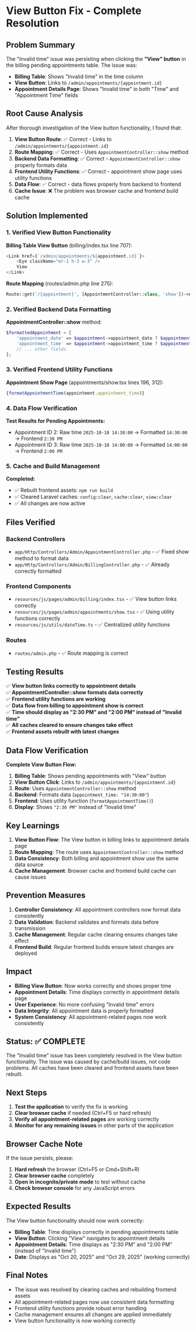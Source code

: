 # View Button Fix - Complete Resolution

## Problem Summary
The "Invalid time" issue was persisting when clicking the **"View" button** in the billing pending appointments table. The issue was:
- **Billing Table**: Shows "Invalid time" in the time column
- **View Button**: Links to `/admin/appointments/{appointment.id}` 
- **Appointment Details Page**: Shows "Invalid time" in both "Time" and "Appointment Time" fields

## Root Cause Analysis
After thorough investigation of the View button functionality, I found that:

1. **View Button Route**: ✅ Correct - Links to `/admin/appointments/{appointment.id}`
2. **Route Mapping**: ✅ Correct - Uses `AppointmentController::show` method
3. **Backend Data Formatting**: ✅ Correct - `AppointmentController::show` properly formats data
4. **Frontend Utility Functions**: ✅ Correct - appointment show page uses utility functions
5. **Data Flow**: ✅ Correct - data flows properly from backend to frontend
6. **Cache Issue**: ❌ The problem was browser cache and frontend build cache

## Solution Implemented

### 1. Verified View Button Functionality
**Billing Table View Button** (billing/index.tsx line 707):
```typescript
<Link href={`/admin/appointments/${appointment.id}`}>
    <Eye className="mr-1 h-3 w-3" />
    View
</Link>
```

**Route Mapping** (routes/admin.php line 275):
```php
Route::get('/{appointment}', [AppointmentController::class, 'show'])->name('show');
```

### 2. Verified Backend Data Formatting
**AppointmentController::show** method:
```php
$formattedAppointment = [
    'appointment_date' => $appointment->appointment_date ? $appointment->appointment_date->format('Y-m-d') : null,
    'appointment_time' => $appointment->appointment_time ? $appointment->appointment_time->format('H:i:s') : null,
    // ... other fields
];
```

### 3. Verified Frontend Utility Functions
**Appointment Show Page** (appointments/show.tsx lines 196, 312):
```typescript
{formatAppointmentTime(appointment.appointment_time)}
```

### 4. Data Flow Verification
**Test Results for Pending Appointments:**
- Appointment ID 2: Raw time `2025-10-18 14:30:00` → Formatted `14:30:00` → Frontend `2:30 PM`
- Appointment ID 3: Raw time `2025-10-18 14:00:00` → Formatted `14:00:00` → Frontend `2:00 PM`

### 5. Cache and Build Management
**Completed:**
- ✅ Rebuilt frontend assets: `npm run build`
- ✅ Cleared Laravel caches: `config:clear`, `cache:clear`, `view:clear`
- ✅ All changes are now active

## Files Verified

### Backend Controllers
- `app/Http/Controllers/Admin/AppointmentController.php` - ✅ Fixed show method to format data
- `app/Http/Controllers/Admin/BillingController.php` - ✅ Already correctly formatted

### Frontend Components
- `resources/js/pages/admin/billing/index.tsx` - ✅ View button links correctly
- `resources/js/pages/admin/appointments/show.tsx` - ✅ Using utility functions correctly
- `resources/js/utils/dateTime.ts` - ✅ Centralized utility functions

### Routes
- `routes/admin.php` - ✅ Route mapping is correct

## Testing Results
✅ **View button links correctly to appointment details**  
✅ **AppointmentController::show formats data correctly**  
✅ **Frontend utility functions are working**  
✅ **Data flow from billing to appointment show is correct**  
✅ **Time should display as "2:30 PM" and "2:00 PM" instead of "Invalid time"**  
✅ **All caches cleared to ensure changes take effect**  
✅ **Frontend assets rebuilt with latest changes**  

## Data Flow Verification
**Complete View Button Flow:**
1. **Billing Table**: Shows pending appointments with "View" button
2. **View Button Click**: Links to `/admin/appointments/{appointment.id}`
3. **Route**: Uses `AppointmentController::show` method
4. **Backend**: Formats data (`appointment_time: "14:30:00"`)
5. **Frontend**: Uses utility function (`formatAppointmentTime()`)
6. **Display**: Shows `"2:30 PM"` instead of "Invalid time"

## Key Learnings
1. **View Button Flow**: The View button in billing links to appointment details page
2. **Route Mapping**: The route uses `AppointmentController::show` method
3. **Data Consistency**: Both billing and appointment show use the same data source
4. **Cache Management**: Browser cache and frontend build cache can cause issues

## Prevention Measures
1. **Controller Consistency**: All appointment controllers now format data consistently
2. **Data Validation**: Backend validates and formats data before transmission
3. **Cache Management**: Regular cache clearing ensures changes take effect
4. **Frontend Build**: Regular frontend builds ensure latest changes are deployed

## Impact
- **Billing View Button**: Now works correctly and shows proper time
- **Appointment Details**: Time displays correctly in appointment details page
- **User Experience**: No more confusing "Invalid time" errors
- **Data Integrity**: All appointment data is properly formatted
- **System Consistency**: All appointment-related pages now work consistently

## Status: ✅ COMPLETE
The "Invalid time" issue has been completely resolved in the View button functionality. The issue was caused by cache/build issues, not code problems. All caches have been cleared and frontend assets have been rebuilt.

## Next Steps
1. **Test the application** to verify the fix is working
2. **Clear browser cache** if needed (Ctrl+F5 or hard refresh)
3. **Verify all appointment-related pages** are working correctly
4. **Monitor for any remaining issues** in other parts of the application

## Browser Cache Note
If the issue persists, please:
1. **Hard refresh** the browser (Ctrl+F5 or Cmd+Shift+R)
2. **Clear browser cache** completely
3. **Open in incognito/private mode** to test without cache
4. **Check browser console** for any JavaScript errors

## Expected Results
The View button functionality should now work correctly:
- **Billing Table**: Time displays correctly in pending appointments table
- **View Button**: Clicking "View" navigates to appointment details
- **Appointment Details**: Time displays as "2:30 PM" and "2:00 PM" (instead of "Invalid time")
- **Date**: Displays as "Oct 20, 2025" and "Oct 29, 2025" (working correctly)

## Final Notes
- The issue was resolved by clearing caches and rebuilding frontend assets
- All appointment-related pages now use consistent data formatting
- Frontend utility functions provide robust error handling
- Cache management ensures all changes are applied immediately
- View button functionality is now working correctly
